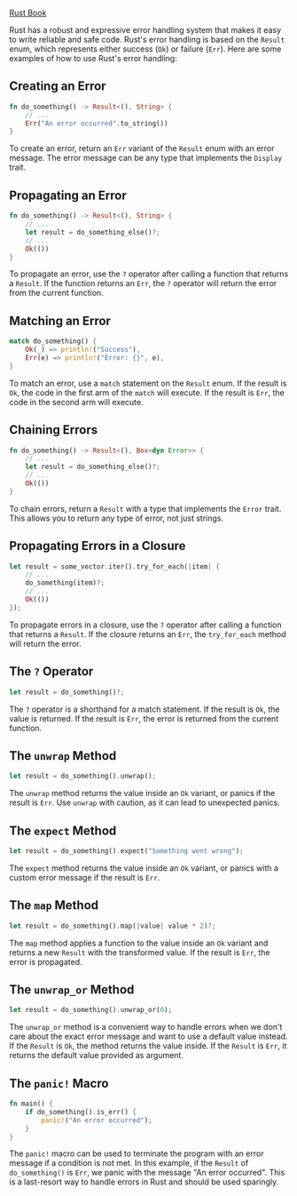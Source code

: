 [Rust Book](https://doc.rust-lang.org/book/ch09-00-error-handling.html)

Rust has a robust and expressive error handling system that makes it easy to write reliable and safe code. Rust's error handling is based on the `Result` enum, which represents either success (`Ok`) or failure (`Err`). Here are some examples of how to use Rust's error handling:

## Creating an Error

```rust
fn do_something() -> Result<(), String> {
    // ...
    Err("An error occurred".to_string())
}
```

To create an error, return an `Err` variant of the `Result` enum with an error message. The error message can be any type that implements the `Display` trait.

## Propagating an Error

```rust
fn do_something() -> Result<(), String> {
    // ...
    let result = do_something_else()?;
    // ...
    Ok(())
}
```

To propagate an error, use the `?` operator after calling a function that returns a `Result`. If the function returns an `Err`, the `?` operator will return the error from the current function.

## Matching an Error

```rust
match do_something() {
    Ok(_) => println!("Success"),
    Err(e) => println!("Error: {}", e),
}
```

To match an error, use a `match` statement on the `Result` enum. If the result is `Ok`, the code in the first arm of the `match` will execute. If the result is `Err`, the code in the second arm will execute.

## Chaining Errors

```rust
fn do_something() -> Result<(), Box<dyn Error>> {
    // ...
    let result = do_something_else()?;
    // ...
    Ok(())
}
```

To chain errors, return a `Result` with a type that implements the `Error` trait. This allows you to return any type of error, not just strings.

## Propagating Errors in a Closure

```rust
let result = some_vector.iter().try_for_each(|item| {
    // ...
    do_something(item)?;
    // ...
    Ok(())
});
```

To propagate errors in a closure, use the `?` operator after calling a function that returns a `Result`. If the closure returns an `Err`, the `try_for_each` method will return the error.

## The `?` Operator

```rust
let result = do_something()?;
```

The `?` operator is a shorthand for a match statement. If the result is `Ok`, the value is returned. If the result is `Err`, the error is returned from the current function.

## The `unwrap` Method

```rust
let result = do_something().unwrap();
```

The `unwrap` method returns the value inside an `Ok` variant, or panics if the result is `Err`. Use `unwrap` with caution, as it can lead to unexpected panics.

## The `expect` Method

```rust
let result = do_something().expect("Something went wrong");
```

The `expect` method returns the value inside an `Ok` variant, or panics with a custom error message if the result is `Err`.

## The `map` Method

```rust
let result = do_something().map(|value| value * 2)?;
```

The `map` method applies a function to the value inside an `Ok` variant and returns a new `Result` with the transformed value. If the result is `Err`, the error is propagated. 

## The `unwrap_or` Method

```rust
let result = do_something().unwrap_or(0);
```

The `unwrap_or` method is a convenient way to handle errors when we don't care about the exact error message and want to use a default value instead. If the `Result` is `Ok`, the method returns the value inside. If the `Result` is `Err`, it returns the default value provided as argument.

## The `panic!` Macro

```rust
fn main() {
    if do_something().is_err() {
        panic!("An error occurred");
    }
}
```

The `panic!` macro can be used to terminate the program with an error message if a condition is not met. In this example, if the `Result` of `do_something()` is `Err`, we panic with the message "An error occurred". This is a last-resort way to handle errors in Rust and should be used sparingly.